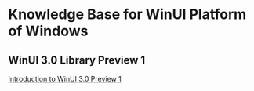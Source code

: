 # Knowledge Base for WinUI Platform of Windows

## WinUI 3.0 Library Preview 1

[Introduction to WinUI 3.0 Preview 1](https://docs.microsoft.com/en-us/windows/apps/winui/#windows-ui-30-library-preview-1)


